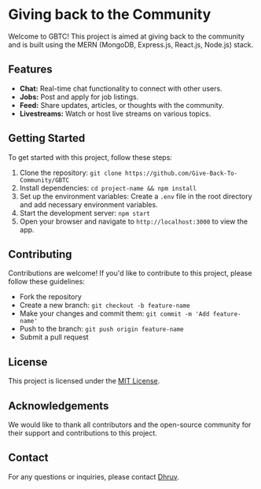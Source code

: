 # Giving back to the Community

Welcome to GBTC! This project is aimed at giving back to the community and is built using the MERN (MongoDB, Express.js, React.js, Node.js) stack.

## Features

- **Chat:** Real-time chat functionality to connect with other users.
- **Jobs:** Post and apply for job listings.
- **Feed:** Share updates, articles, or thoughts with the community.
- **Livestreams:** Watch or host live streams on various topics.

## Getting Started

To get started with this project, follow these steps:

1. Clone the repository: `git clone https://github.com/Give-Back-To-Community/GBTC`
2. Install dependencies: `cd project-name && npm install`
3. Set up the environment variables: Create a `.env` file in the root directory and add necessary environment variables.
4. Start the development server: `npm start`
5. Open your browser and navigate to `http://localhost:3000` to view the app.

## Contributing

Contributions are welcome! If you'd like to contribute to this project, please follow these guidelines:

- Fork the repository
- Create a new branch: `git checkout -b feature-name`
- Make your changes and commit them: `git commit -m 'Add feature-name'`
- Push to the branch: `git push origin feature-name`
- Submit a pull request

## License

This project is licensed under the [MIT License](LICENSE).

## Acknowledgements

We would like to thank all contributors and the open-source community for their support and contributions to this project.

## Contact

For any questions or inquiries, please contact [Dhruv](mailto:dhruvarora2108@gmail.com).

